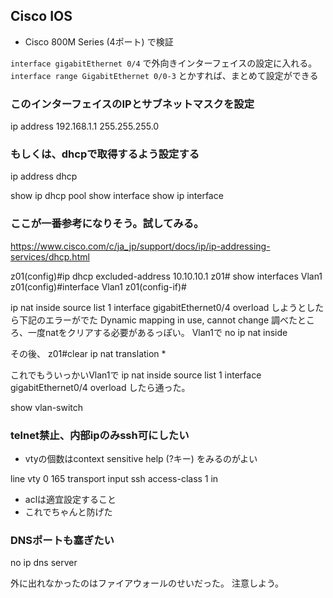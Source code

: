 ## Cisco IOS

- Cisco 800M Series (4ポート) で検証

`interface gigabitEthernet 0/4`
で外向きインターフェイスの設定に入れる。
`interface range GigabitEthernet 0/0-3` とかすれば、まとめて設定ができる

### このインターフェイスのIPとサブネットマスクを設定
ip address 192.168.1.1 255.255.255.0

### もしくは、dhcpで取得するよう設定する
ip address dhcp

show ip dhcp pool
show interface
show ip interface


### ここが一番参考になりそう。試してみる。
https://www.cisco.com/c/ja_jp/support/docs/ip/ip-addressing-services/dhcp.html

z01(config)#ip dhcp excluded-address 10.10.10.1
z01# show interfaces Vlan1
z01(config)#interface Vlan1
z01(config-if)#



ip nat inside source list 1 interface gigabitEthernet0/4 overload
しようとしたら下記のエラーがでた
Dynamic mapping in use, cannot change
調べたところ、一度natをクリアする必要があるっぽい。
Vlan1で
no ip nat inside

その後、
z01#clear ip nat translation *

これでもういっかいVlan1で
ip nat inside source list 1 interface gigabitEthernet0/4 overload
したら通った。

show vlan-switch




### telnet禁止、内部ipのみssh可にしたい

- vtyの個数はcontext sensitive help (?キー) をみるのがよい

line vty 0 165
transport input ssh
access-class 1 in

- aclは適宜設定すること
- これでちゃんと防げた

### DNSポートも塞ぎたい
no ip dns server


外に出れなかったのはファイアウォールのせいだった。
注意しよう。

